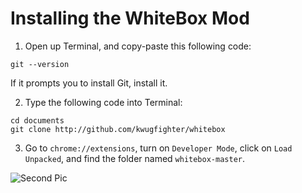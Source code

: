 # Installing the WhiteBox Mod

1. Open up Terminal, and copy-paste this following code:

```
git --version
```

If it prompts you to install Git, install it.


2. Type the following code into Terminal:

```
cd documents
git clone http://github.com/kwugfighter/whitebox
```


3. Go to `chrome://extensions`, turn on `Developer Mode`, click on `Load Unpacked`, and find the folder named `whitebox-master`.

![Second Pic](https://i.imgur.com/NjIfMjL.png)